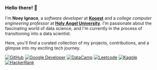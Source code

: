 ### Hello there! 👋 

I'm **Noey Ignaco**, a _software developer_ at **[Kooest](https://kooest.com/)** and a _college computer engineering professor_ at **[Holy Angel University](https://www.hau.edu.ph/)**. I'm passionate about the fascinating world of data science, and I'm currently in the process of transitioning into a data scientist. 

Here, you'll find a curated collection of my projects, contributions, and a glimpse into my exciting tech journey.

[![GitHub](https://img.shields.io/badge/GitHub-7420EB?style=flat-square&logo=github&logoColor=E4E715)](https://github.com/noeyislearning)
[![Google Developer](https://img.shields.io/badge/Google_Developer-7420EB?style=flat-square&logo=Google-chrome&logoColor=E4E715)](https://g.dev/noeyislearning)
[![DataCamp](https://img.shields.io/badge/DataCamp-7420EB?style=flat-square&logo=datacamp&logoColor=E4E715)](https://www.datacamp.com/portfolio/noeyislearning)
[![Leetcode](https://img.shields.io/badge/leetcode-7420EB?style=flat-square&logo=leetcode&logoColor=E4E715)](https://leetcode.com/noeyislearning/)
[![Kaggle](https://img.shields.io/badge/Kaggle-7420EB?style=flat-square&logo=kaggle&logoColor=E4E715)](https://www.kaggle.com/noeyislearning)
[![HackerRank](https://img.shields.io/badge/HackerRank-7420EB?style=flat-square&logo=hackerrank&logoColor=E4E715)](https://www.hackerrank.com/noeyislearning)
